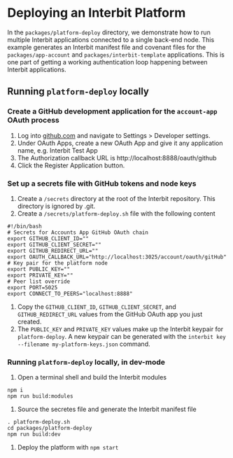 # Deploying an Interbit Platform

In the `packages/platform-deploy` directory, we demonstrate how to run 
multiple Interbit applications connected to a single back-end node. This 
example generates an Interbit manifest file and covenant files for the 
`packages/app-account` and `packages/interbit-template` applications. 
This is one part of getting a working authentication loop happening 
between Interbit applications. 

## Running `platform-deploy` locally

### Create a GitHub development application for the `account-app` OAuth process

1. Log into [github.com](https://github.com) and navigate to Settings > 
Developer settings. 
1. Under OAuth Apps, create a new OAuth App and give it any application name, 
e.g. Interbit Test App
1. The Authorization callback URL is http://localhost:8888/oauth/github
1. Click the Register Application button.

### Set up a secrets file with GitHub tokens and node keys

1. Create a `/secrets` directory at the root of the Interbit repository. This 
directory is ignored by .git. 
1. Create a `/secrets/platform-deploy.sh` file with the following content
```
#!/bin/bash
# Secrets for Accounts App GitHub OAuth chain
export GITHUB_CLIENT_ID=""
export GITHUB_CLIENT_SECRET=""
export GITHUB_REDIRECT_URL=""
export OAUTH_CALLBACK_URL="http://localhost:3025/account/oauth/gitHub"
# Key pair for the platform node
export PUBLIC_KEY=""
export PRIVATE_KEY=""
# Peer list override
export PORT=5025
export CONNECT_TO_PEERS="localhost:8888"
```
1. Copy the `GITHUB_CLIENT_ID`, `GITHUB_CLIENT_SECRET`, and 
`GITHUB_REDIRECT_URL` 
values from the GitHub OAuth app you just created. 
1. The `PUBLIC_KEY` and `PRIVATE_KEY` values make up the Interbit keypair for 
`platform-deploy`. A new keypair can be generated with the 
`interbit key --filename my-platform-keys.json` command.  

### Running `platform-deploy` locally, in dev-mode

1. Open a terminal shell and build the Interbit modules
```
npm i
npm run build:modules
```
1. Source the secretes file and generate the Interbit manifest file
```
. platform-deploy.sh
cd packages/platform-deploy
npm run build:dev
```
1. Deploy the platform with `npm start`
